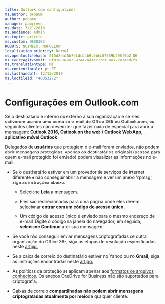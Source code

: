 ```yaml
---
title: Outlook.com configurações
ms.author: pebaum
author: pebaum
manager: pamgreen
ms.date: 3/21/2019
ms.audience: Admin
ms.topic: article
ms.custom: 9000302
ROBOTS: NOINDEX, NOFOLLOW
localization_priority: Normal
ms.openlocfilehash: 915d2ea36b7e1dcb4b9c5b6c57559b295f0b2f06
ms.sourcegitcommit: 0f0186044a3597e42ad14c32ca58e7224344dcfa
ms.translationtype: MT
ms.contentlocale: pt-PT
ms.lasthandoff: 12/15/2019
ms.locfileid: "40053272"
---
```

# <a name="settings-in-outlookcom"></a>Configurações em Outlook.com

Se o destinatário é interno ou externo à sua organização e se eles estiverem usando uma conta de e-mail do Office 365 ou Outlook.com, os seguintes clientes não devem ter que fazer nada de especial para abrir a mensagem: **Outlook 2016, Outlook on the web / Outlook Web App, aplicativo móvel Outlook**

Delegados de **usuários** que protegiam o e-mail foram enviados, não podem abrir mensagens protegidas. Apenas os destinatários originais (pessoa para quem e-mail protegido foi enviado) podem visualizar as informações no e-mail.

- Se o destinatário estiver em um provedor&nbsp;de serviços de internet diferente e não conseguir abrir a mensagem e ver um anexo 'rpmsg', siga as instruções abaixo:
    
    - Selecione **Leia** a mensagem.
    
    - Eles são redirecionados para uma página onde eles devem selecionar **entrar com um código de acesso único.**
    
    - Um código de acesso único é enviado para o mesmo endereço de e-mail. Digite o código na janela do navegador, em seguida, **selecione Continue** a ler sua mensagem.

- Se você não conseguir enviar mensagens criptografadas de outra organização do Office 365, siga as etapas de resolução especificadas neste [artigo.](https://support.office.com/article/known-issues-opening-irm-protected-emails-sent-from-users-in-other-office-365-organizations-0dec0593-a05d-4aa2-8445-9311ebab3164)

- Se a caixa de correio do destinatário estiver</span> no Yahoo ou no **Gmail,** siga as instruções encontradas neste [artigo.](https://support.office.com/article/how-do-i-open-a-protected-message-1157a286-8ecc-4b1e-ac43-2a608fbf3098)

- As políticas de proteção se aplicam apenas aos [formatos de arquivos conhecidos.](https://docs.microsoft.com/azure/information-protection/rms-client/client-admin-guide-file-types) Os anexos OneDrive for Business não são suportados para criptografia.

- Caixas de correio **compartilhadas não podem abrir mensagens criptografadas atualmente por meio**de qualquer cliente. 
